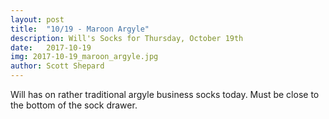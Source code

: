 ```yaml
---
layout: post
title:  "10/19 - Maroon Argyle"
description: Will's Socks for Thursday, October 19th
date:   2017-10-19
img: 2017-10-19_maroon_argyle.jpg
author: Scott Shepard
---
```


Will has on rather traditional argyle business socks today. Must be 
close to the bottom of the sock drawer.
